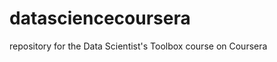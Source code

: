 datasciencecoursera
===================

repository for the Data Scientist's Toolbox course on Coursera

